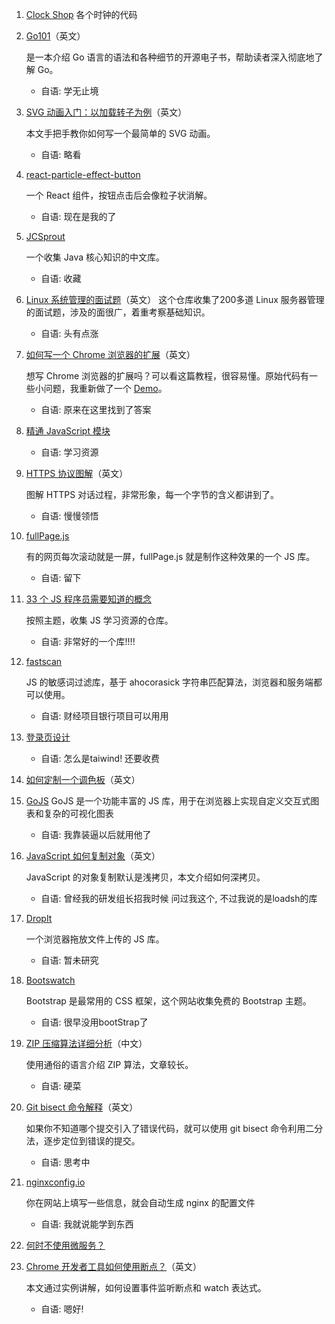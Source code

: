 1. [Clock Shop](https://a-jie.github.io/clock-shop/)
   各个时钟的代码

2. [Go101](https://go101.org/)（英文）

   是一本介绍 Go 语言的语法和各种细节的开源电子书，帮助读者深入彻底地了解 Go。

   * 自语: 学无止境

3. [SVG 动画入门：以加载转子为例](https://webdesign.tutsplus.com/tutorials/how-to-create-a-loader-icon-with-svg-animations--cms-31542)（英文）

   本文手把手教你如何写一个最简单的 SVG 动画。

   * 自语: 略看

4. [react-particle-effect-button](https://github.com/transitive-bullshit/react-particle-effect-button)

   一个 React 组件，按钮点击后会像粒子状消解。

   * 自语: 现在是我的了

5. [JCSprout](https://github.com/crossoverJie/JCSprout)

   一个收集 Java 核心知识的中文库。

   * 自语: 收藏

6. [Linux 系统管理的面试题](https://github.com/trimstray/test-your-sysadmin-skills)（英文）
   这个仓库收集了200多道 Linux 服务器管理的面试题，涉及的面很广，着重考察基础知识。

   * 自语: 头有点涨

7. [如何写一个 Chrome 浏览器的扩展](https://www.thepolyglotdeveloper.com/2018/09/creating-basic-chrome-extension/)（英文）

   想写 Chrome 浏览器的扩展吗？可以看这篇教程，很容易懂。原始代码有一些小问题，我重新做了一个 [Demo](https://github.com/ruanyf/chrome-extension-demo)。

   * 自语:  原来在这里找到了答案

8. [精通 JavaScript 模块](https://github.com/mjavascript/mastering-modular-javascript)

   * 自语: 学习资源

9. [HTTPS 协议图解](https://tls.ulfheim.net/)（英文）

   图解 HTTPS 对话过程，非常形象，每一个字节的含义都讲到了。

   * 自语:  慢慢领悟

10. [fullPage.js](https://github.com/alvarotrigo/fullPage.js)

    有的网页每次滚动就是一屏，fullPage.js 就是制作这种效果的一个 JS 库。

    * 自语: 留下

11. [33 个 JS 程序员需要知道的概念](https://github.com/leonardomso/33-js-concepts)

    按照主题，收集 JS 学习资源的仓库。

    * 自语: 非常好的一个库!!!!

12. [fastscan](https://github.com/pyloque/fastscan)

    JS 的敏感词过滤库，基于 ahocorasick 字符串匹配算法，浏览器和服务端都可以使用。

    * 自语: 财经项目银行项目可以用用

13. [登录页设计](https://cruip.com/)

    * 自语: 怎么是taiwind! 还要收费

14. [如何定制一个调色板](https://refactoringui.com/previews/building-your-color-palette/)（英文）

15. [GoJS](https://github.com/NorthwoodsSoftware/GoJS)
    GoJS 是一个功能丰富的 JS 库，用于在浏览器上实现自定义交互式图表和复杂的可视化图表

    * 自语: 我靠装逼以后就用他了

16. [JavaScript 如何复制对象](https://smalldata.tech/blog/2018/11/01/copying-objects-in-javascript)（英文）

    JavaScript 的对象复制默认是浅拷贝，本文介绍如何深拷贝。

    *  自语:  曾经我的研发组长招我时候 问过我这个, 不过我说的是loadsh的库

17. [DropIt](https://github.com/ThalKod/DropIt)

    一个浏览器拖放文件上传的 JS 库。

    * 自语: 暂未研究

18. [Bootswatch](https://bootswatch.com/)

    Bootstrap 是最常用的 CSS 框架，这个网站收集免费的 Bootstrap 主题。

    * 自语: 很早没用bootStrap了

19. [ZIP 压缩算法详细分析](https://www.cnblogs.com/esingchan/p/3958962.html)（中文）

    使用通俗的语言介绍 ZIP 算法，文章较长。

    * 自语: 硬菜

20. [Git bisect 命令解释](https://www.orangejellyfish.com/blog/get-good-with-git-bisect/)（英文）

    如果你不知道哪个提交引入了错误代码，就可以使用 git bisect 命令利用二分法，逐步定位到错误的提交。

    * 自语: 思考中

21. [nginxconfig.io](https://nginxconfig.io/)

    你在网站上填写一些信息，就会自动生成 nginx 的配置文件

    * 自语:  我就说能学到东西

22. [何时不使用微服务？](https://www.feval.fr/posts/microservices/)

23. [Chrome 开发者工具如何使用断点？](https://codeburst.io/learn-how-to-debug-javascript-with-chrome-devtools-9514c58479db)（英文）

    本文通过实例讲解，如何设置事件监听断点和 watch 表达式。

    *  自语: 嗯好!

